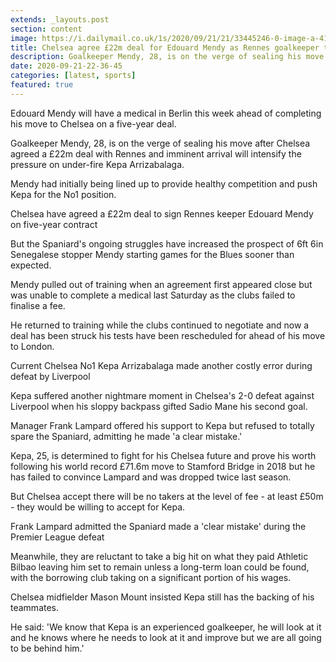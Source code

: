 ```yaml
---
extends: _layouts.post
section: content
image: https://i.dailymail.co.uk/1s/2020/09/21/21/33445246-0-image-a-41_1600719395173.jpg 
title: Chelsea agree £22m deal for Edouard Mendy as Rennes goalkeeper travels to Berlin to undergo medical 
description: Goalkeeper Mendy, 28, is on the verge of sealing his move after Chelsea agreed a £22m deal with Rennes and imminent arrival will intensify the pressure on under-fire Kepa Arrizabalaga. 
date: 2020-09-21-22-36-45 
categories: [latest, sports] 
featured: true 
--- 
```

Edouard Mendy will have a medical in Berlin this week ahead of completing his move to Chelsea on a five-year deal.

Goalkeeper Mendy, 28, is on the verge of sealing his move after Chelsea agreed a £22m deal with Rennes and imminent arrival will intensify the pressure on under-fire Kepa Arrizabalaga.

Mendy had initially being lined up to provide healthy competition and push Kepa for the No1 position.

Chelsea have agreed a £22m deal to sign Rennes keeper Edouard Mendy on five-year contract

But the Spaniard's ongoing struggles have increased the prospect of 6ft 6in Senegalese stopper Mendy starting games for the Blues sooner than expected.

Mendy pulled out of training when an agreement first appeared close but was unable to complete a medical last Saturday as the clubs failed to finalise a fee.

He returned to training while the clubs continued to negotiate and now a deal has been struck his tests have been rescheduled for ahead of his move to London.

Current Chelsea No1 Kepa Arrizabalaga made another costly error during defeat by Liverpool

Kepa suffered another nightmare moment in Chelsea's 2-0 defeat against Liverpool when his sloppy backpass gifted Sadio Mane his second goal.

Manager Frank Lampard offered his support to Kepa but refused to totally spare the Spaniard, admitting he made 'a clear mistake.'

Kepa, 25, is determined to fight for his Chelsea future and prove his worth following his world record £71.6m move to Stamford Bridge in 2018 but he has failed to convince Lampard and was dropped twice last season.

But Chelsea accept there will be no takers at the level of fee - at least £50m - they would be willing to accept for Kepa.

Frank Lampard admitted the Spaniard made a 'clear mistake' during the Premier League defeat

Meanwhile, they are reluctant to take a big hit on what they paid Athletic Bilbao leaving him set to remain unless a long-term loan could be found, with the borrowing club taking on a significant portion of his wages.

Chelsea midfielder Mason Mount insisted Kepa still has the backing of his teammates.

He said: 'We know that Kepa is an experienced goalkeeper, he will look at it and he knows where he needs to look at it and improve but we are all going to be behind him.'

